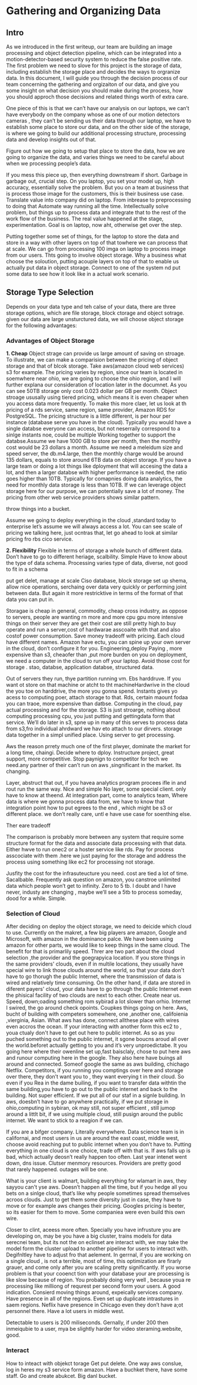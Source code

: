 # Gathering and Organizing Data  
## Intro
As we introduced in the first writeup, our team are building an image processing and object detection pipeline, which can be integrated into a motion-detector-based security system to reduce the false positive rate. The first problem we need to slove for this project is the storage of data, including establish the storage place and decides the ways to orgranize data. 
In this document, I will guide you through the decision process of our team concerning the gathering and orgizaiton of our data, and give you some insight on what decision you should make during the process, how you should approch those decisions and related things worth of extra care.

One piece of this is that we can’t have our analysis on our laptops, we can’t have everybody on the company whose as one of our motion detectors cameras , they can’t be sending us their data  through our laptop, we have to establish some place to store our data, and on the other side of the storage, is where we going to build our additional processing structure, processing data and develop insights out of that. 

Figure out how we going to setup that place to store the data, how we are going to organize the data, and varies things we need to be careful about when we processing people’s data.  

If you mess this piece up, then everything downstream if short.  Garbage in garbage out, crucial step.  On you laptop, you set your model up, high accuracy, essentially solve the problem. But you on a team at business that is process those image for the customers, this is their business use case. Translate value into company did on laptop. From inbrease to preprocessing to doing that Automate way running all the time. Intellectually solve problem, but things up to process data and  integrate that to the rest of the work flow of the business. The real value happened at the stage, experimentation. Goal is on laptop, now aht, otherwise get over the step. 

Putting together some set of things, for the laptop to store the data and store in a way with other layers on top of that towhere we can process that at scale. We can go from processing 100 imga on laptop to process image from our users. Thts going to involve object storage. Why a business what choose the soloution, putting acouple layers on top of that to enable us actually put data in object storage. Connect to one of the system nd put some data to see how it look like in a actual work scenario. 

## Storage Type Selection
Depends on your data type and teh calse of your data, there are three storage options, which are file storage, block ctorage and object sotrage. given our data are large unsturctured data, we will choose object storage for the following advantages:

### Advantages of Object Storage
**1. Cheap**
Object strage can provide us large amount of saving on stroage. To illustrate, we can make a comparision between the pricing of object storage and that of blcok storage. Take aws(amazon cloud web services) s3 for example. The pricing varies by region, since our team is located in soemwhere near ohio, we are going to choose the ohio region, and I will further explana our consideration of location later in the documnet. As you can see 50TB storage only cost 0.023 dollar per GB per month. Object stroage ususally using tiered pricing, which means it is even cheaper when you access data more frequently. To make this more claer, let us look at th pricing of a rds service, same region, same provider, Amazon RDS for PostgreSQL. The pricing structure is a little different, is per hour per instance (database serve you have in the cloud). Typically you would have a single databse everyone can access, but not neserraily correspond to a sinlge instants noe, could be multiple Working together to support the databse.Assume we have 1000 GB to store per month, then the monthly cost would be 23 dollars a month. Assume we need a meleidum size and speed server, the db.m4.large, then the monthly charge would be around 135 dollars, equals to store around 6TB data on object storage. If you have a large team or doing a lot things like dployment that will accesing the data a lot, and then a larger databse with higher performance is needed, the ratio goes higher than 10TB. Typically for comapnies doing data analytics, the need for monthly data storage is less than 10TB. If we can leverage object storage here for our purpose, we can potentially save a lot of money. The pricing from other web service providers shows similar pattern.

throw things into a bucket.



Assume we going to deploy everything in the cloud ,standard today to enterprise
let’s assume we will always access a lot. You can see scale of pricing we talking here, just ocntras that, let go ahead to look at similar pricing fro rbs cico service. 

**2. Flexibility**
Flexible in terms of storage a whole bunch of different data. 
Don’t have to go to different heriage, scalbility. Simple
Have to know about the type of data schema. Processing varies type of data, diverse, not good to fit in a schema

put get delet, manage at scale
Ciso database, block storage set up shema, allow nice operations, serchaing over data very quickly or performing joint between data. But again it more restricktive in terms of the format of that data you can put in. 



Storagae is cheap in general, commodity, cheap cross industry, as oppose to servers,  people are wanting rn more and more cpu gpu more intensive things on their server they are get their cost are still pretty high.to buy operate and run a server,cost of hardwarae asscoaite with that and also costof power consumption. Save money tradeoff with pricing. Each cloud have different names. Amazon have ectu, you can spine up your own server in the cloud, don’t configure it for you. Engineering,deploy Paying , more expensive than s3, cheaofer than ,put more burden on you on deployment, we need a computer in the cloud to run off your laptop. Avoid those cost for storage . stao, databse, application databse, structured data.

Out of servers they run, thye partition running vm. Ebs harddruve. If you want ot store on that machine or atcht to tht machineHardwrive in the cloud the you toe on harddrive, the more you gonna spend. Instants gives yo acess to computing poer, attach storage to that. Rds, certain maount fodaa you can traoe, more expensive than datbse. Computing in the cloud, pay actual processing and for the storage. S3 is just stroarge, nothing about computing processing cpu, you just putting and gettingdata form that service. We’ll do later in s3, spne up in many of this serves to process data from s3,fro individual ahrdward  we hav eto attach to our dirvers. storage data together in a simpl unified place. Using server to get processing.  

Aws the reason prrety much one of the first plwyer, dominate the market for a long time, chaingi. Decide where to dploy.  Instructure project, great support, more competitive. Stop paynign to competitor for tech we need.any partner of their can’t run on aws ,singnificant in the market. Its changing.


Layer, abstruct that out, if you havea analytics program procees ifle in and rout run the same way. Nice and simple No layer, some special client. only have to know at theend. At integration part, come to analytics team, Where data is where we gonna process data from, we have to know that integration point how to put egrees to the end , which might be s3 or different place. we don’t really care, untl e have use case for soenthing else.

Ther eare tradeoff

The comparison is probably more between any system that require some structure format for the data and associate data processing with that data. Either hwve to run onec2 or a hoster service like rds. Pay for process asscociate with them .here we just paying for the storage and address the process using something like ec2 for processing not storage.

Jusfity the cost for the infrasuteucture you need. cost are tied a lot of time. Sacalbable. Frequently ask question on amazon, you canstroe unlimited data which people won’t get to infinity. Zero to 5 tb. I doubt and I have never, industy are changing , maybe we’ll see a 5tb to process someday, dood for a while. Simple.
### Selection of Cloud
After deciding on deploy the object storage, we need to deicide which cloud to use. Currently on the makret, a few big players are amazon, Google and Microsoft, with amazon in the dominance palce. We have been using amazon for other parts, we would like to keep things in the same cloud. The benefit for that is primarlily speed. Threr are two part about the cloud selection ,the provider and the goegrapyica location. If you store things in the same providers' clouds, even if in multile locations, they usually have special wire to link those clouds around the world, so that your data don't have to go thorugh the public Internet, where the transmission of data is wired and relatively time consuming. On the other hand, if data are stored in diferent payers' cloud, your data have to go through the public Internet even the phisical facility of two clouds are next to each other.
Create near us.
Speed, down;oading something rom sybirad a lot slower than orhio. Internet I swired, the go around check opoints. 
Coupkes things going on here. 
Aws, bucht of building with competers somewhere, one ,another one, califoienia ,vierginia, Asian. What aws has done, connect allthese place with wires even accros the ocean. If your interacting with another form this ec2 to , youa ctualy don't have to get out here to public internet. As so as you puched something out to the public internet, it sgone boucns aroud all over the world.beforet actually getting to you and it’s very unproedictabe. It you going here where their owenline set up,fast baisclaly, chose to put here aws and runour computing here in the google. They also here have buings all around and connected. Someof google  the same as aws building, chichago Netflix. Competitors, if you running you comptings over here and storage over there, they don’t want you to , they want everying t in their  cloud. So even if you Rea in the dame builing, if you want to transfer data withtin the same building,you have to go out to the public internet and back to the building. Not super efficient. If we put all of our staf in a signle building. In aws, doesbn’t have to go anywhere practically, if we put storage in ohio,computing in sybiran, ok may still, not super efficient , still jumop around a littlt bit, if we using multiple cloud, still pusign around the public internet. We want to stick to a reagion if we can. 

If you are a bifger company. Literally everywhere. Data science team is in californai, and  most users in us are around the east coast, middle west, choose avoid reaching put to public internet when you don’t have to. Putting everything in one cloud is  one choice, trade off with that is. If aws falls up is bad, which actually deosn’t really happen too often. Last year  intenet went down, dns issue. Clutser menmory resources. Providers are pretty good that rarely happened. outages will be one.

What is your client is walmart, building everything for wlamart in aws, they sayyou can't yse aws. Doesn’t happen all the time, but if you hedge all you bets on a sinlge cloud, that’s like why people sometimes spread themselves acroos clouds. Just to get them some diversity just in case, they have to move or for example aws changes their pricing. Googles pricing is beeter, so its easier for them to move. Some companiea were even build this own wire. 

Closer to clint, aceess more often. Specially you have infrusture you are developing on, may be you have a big cluster, trains models for data serecnei team, but its not the on eclinset are interact with, we may take the model form the cluster upload to another pipeline for users to interact with. Degifnltley have to adjust fro that aelement. In gerrnal, if you are working on a single cloud , is not a terrible, most of time, this optimization are firarly grauer, and come only  after you are scaling pretty significantly. If you worse problem is that your cooenct tion with your database your are processing is like slow because of region. You probably doing very well , because youa re processing like milliong of requrest per second form your users. A good indication. Consierd moving things around, expeically services company. Have presence in all of the regions. Even set up duplicate intrastures in saem regions. Neflix have presence in Chicago even they don’t have a;ot personnel there. Have a lot users in middle west.

Detectable to users is  200 miliseconds. Gernally, if under 200 then  inmeiqubie to a user, mya be slightly harder for video steraming.website, good. 
### Interact
How to inteact with objekct torage
Get put delete.
One way aws conslue, log in heres my s3 service form amazon. Have a buchket there, have some staff. Go and create abukcet. Big danl bucket. 


